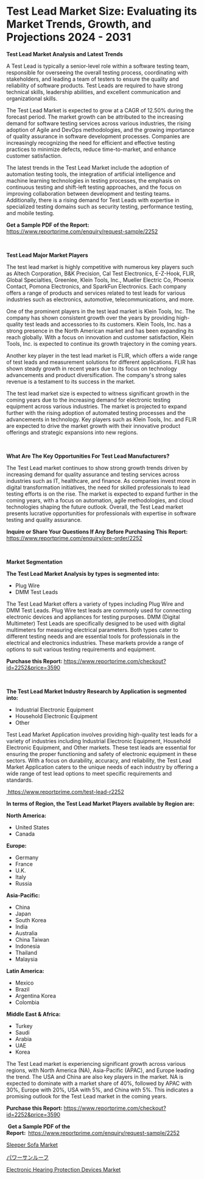 <p><h1>Test Lead Market Size: Evaluating its Market Trends, Growth, and Projections 2024 - 2031</h1></p><p><strong>Test Lead Market Analysis and Latest Trends</strong></p>
<p><p>A Test Lead is typically a senior-level role within a software testing team, responsible for overseeing the overall testing process, coordinating with stakeholders, and leading a team of testers to ensure the quality and reliability of software products. Test Leads are required to have strong technical skills, leadership abilities, and excellent communication and organizational skills.</p><p>The Test Lead Market is expected to grow at a CAGR of 12.50% during the forecast period. The market growth can be attributed to the increasing demand for software testing services across various industries, the rising adoption of Agile and DevOps methodologies, and the growing importance of quality assurance in software development processes. Companies are increasingly recognizing the need for efficient and effective testing practices to minimize defects, reduce time-to-market, and enhance customer satisfaction.</p><p>The latest trends in the Test Lead Market include the adoption of automation testing tools, the integration of artificial intelligence and machine learning technologies in testing processes, the emphasis on continuous testing and shift-left testing approaches, and the focus on improving collaboration between development and testing teams. Additionally, there is a rising demand for Test Leads with expertise in specialized testing domains such as security testing, performance testing, and mobile testing.</p></p>
<p><strong>Get a Sample PDF of the Report:&nbsp;</strong> <a href="https://www.reportprime.com/enquiry/request-sample/2252">https://www.reportprime.com/enquiry/request-sample/2252</a></p>
<p>&nbsp;</p>
<p><strong>Test Lead Major Market Players</strong></p>
<p><p>The test lead market is highly competitive with numerous key players such as Altech Corporation, B&K Precision, Cal Test Electronics, E-Z-Hook, FLIR, Global Specialties, Greenlee, Klein Tools, Inc., Mueller Electric Co, Phoenix Contact, Pomona Electronics, and SparkFun Electronics. Each company offers a range of products and services related to test leads for various industries such as electronics, automotive, telecommunications, and more.</p><p>One of the prominent players in the test lead market is Klein Tools, Inc. The company has shown consistent growth over the years by providing high-quality test leads and accessories to its customers. Klein Tools, Inc. has a strong presence in the North American market and has been expanding its reach globally. With a focus on innovation and customer satisfaction, Klein Tools, Inc. is expected to continue its growth trajectory in the coming years.</p><p>Another key player in the test lead market is FLIR, which offers a wide range of test leads and measurement solutions for different applications. FLIR has shown steady growth in recent years due to its focus on technology advancements and product diversification. The company's strong sales revenue is a testament to its success in the market.</p><p>The test lead market size is expected to witness significant growth in the coming years due to the increasing demand for electronic testing equipment across various industries. The market is projected to expand further with the rising adoption of automated testing processes and the advancements in technology. Key players such as Klein Tools, Inc. and FLIR are expected to drive the market growth with their innovative product offerings and strategic expansions into new regions.</p></p>
<p>&nbsp;</p>
<p><strong>What Are The Key Opportunities For Test Lead Manufacturers?</strong></p>
<p><p>The Test Lead market continues to show strong growth trends driven by increasing demand for quality assurance and testing services across industries such as IT, healthcare, and finance. As companies invest more in digital transformation initiatives, the need for skilled professionals to lead testing efforts is on the rise. The market is expected to expand further in the coming years, with a focus on automation, agile methodologies, and cloud technologies shaping the future outlook. Overall, the Test Lead market presents lucrative opportunities for professionals with expertise in software testing and quality assurance.</p></p>
<p><strong>Inquire or Share Your Questions If Any Before Purchasing This Report:</strong> <a href="https://www.reportprime.com/enquiry/pre-order/2252">https://www.reportprime.com/enquiry/pre-order/2252</a></p>
<p>&nbsp;</p>
<p><strong>Market Segmentation</strong></p>
<p><strong>The Test Lead Market Analysis by types is segmented into:</strong></p>
<p><ul><li>Plug Wire</li><li>DMM Test Leads</li></ul></p>
<p><p>The Test Lead Market offers a variety of types including Plug Wire and DMM Test Leads. Plug Wire test leads are commonly used for connecting electronic devices and appliances for testing purposes. DMM (Digital Multimeter) Test Leads are specifically designed to be used with digital multimeters for measuring electrical parameters. Both types cater to different testing needs and are essential tools for professionals in the electrical and electronics industries. These markets provide a range of options to suit various testing requirements and equipment.</p></p>
<p><strong>Purchase this Report:&nbsp;</strong><a href="https://www.reportprime.com/checkout?id=2252&price=3590">https://www.reportprime.com/checkout?id=2252&price=3590</a></p>
<p>&nbsp;</p>
<p><strong>The Test Lead Market Industry Research by Application is segmented into:</strong></p>
<p><ul><li>Industrial Electronic Equipment</li><li>Household Electronic Equipment</li><li>Other</li></ul></p>
<p><p>Test Lead Market Application involves providing high-quality test leads for a variety of industries including Industrial Electronic Equipment, Household Electronic Equipment, and Other markets. These test leads are essential for ensuring the proper functioning and safety of electronic equipment in these sectors. With a focus on durability, accuracy, and reliability, the Test Lead Market Application caters to the unique needs of each industry by offering a wide range of test lead options to meet specific requirements and standards.</p></p>
<p><a href="https://www.reportprime.com/test-lead-r2252">&nbsp;https://www.reportprime.com/test-lead-r2252</a></p>
<p><strong>In terms of Region, the Test Lead Market Players available by Region are:</strong></p>
<p>
    <p> <strong> North America: </strong>
        <ul>
            <li>United States</li>
            <li>Canada</li>
        </ul>
        </p> 
    <p> <strong> Europe: </strong>
        <ul>
            <li>Germany</li>
            <li>France</li>
            <li>U.K.</li>
            <li>Italy</li>
            <li>Russia</li>
        </ul>
        </p> 
    <p> <strong> Asia-Pacific: </strong>
        <ul>
            <li>China</li>
            <li>Japan</li>
            <li>South Korea</li>
            <li>India</li>
            <li>Australia</li>
            <li>China Taiwan</li>
            <li>Indonesia</li>
            <li>Thailand</li>
            <li>Malaysia</li>
        </ul>
        </p> 
    <p> <strong> Latin America: </strong>
        <ul>
            <li>Mexico</li>
            <li>Brazil</li>
            <li>Argentina Korea</li>
            <li>Colombia</li>
        </ul>
        </p> 
    <p> <strong> Middle East & Africa: </strong>
        <ul>
            <li>Turkey</li>
            <li>Saudi</li>
            <li>Arabia</li>
            <li>UAE</li>
            <li>Korea</li>
        </ul>
    </p>
    </p>
<p><p>The Test Lead market is experiencing significant growth across various regions, with North America (NA), Asia-Pacific (APAC), and Europe leading the trend. The USA and China are also key players in the market. NA is expected to dominate with a market share of 40%, followed by APAC with 30%, Europe with 20%, USA with 5%, and China with 5%. This indicates a promising outlook for the Test Lead market in the coming years.</p></p>
<p><strong>Purchase this Report: </strong><a href="https://www.reportprime.com/checkout?id=2252&price=3590">https://www.reportprime.com/checkout?id=2252&price=3590</a></p>
<p>&nbsp;<strong>Get a Sample PDF of the Report:&nbsp;&nbsp;</strong><a href="https://www.reportprime.com/enquiry/request-sample/2252">https://www.reportprime.com/enquiry/request-sample/2252</a></p>
<p><strong></strong></p>
<p><p><a href="https://issuu.com/reportprime-2/docs/sleeper-sofa-market-size-2030.pptx">Sleeper Sofa Market</a></p><p><a href="https://medium.com/@kaitlensen45645/%E3%83%91%E3%83%AF%E3%83%BC%E3%82%B5%E3%83%B3%E3%83%AB%E3%83%BC%E3%83%95%E5%B8%82%E5%A0%B4%E3%81%AE%E8%A6%8F%E6%A8%A1-%E5%B8%82%E5%A0%B4%E5%B1%95%E6%9C%9B%E3%81%A8%E5%B8%82%E5%A0%B4%E4%BA%88%E6%B8%AC-2024%E5%B9%B4-2031%E5%B9%B4-fccb76b110cb">パワーサンルーフ</a></p><p><a href="https://github.com/FassouRP/Market-Research-Report-List-4/blob/main/electronic-hearing-protection-devices-market.md">Electronic Hearing Protection Devices Market</a></p></p>